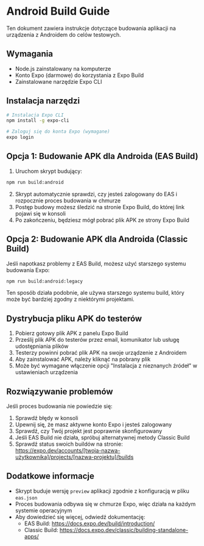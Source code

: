 # Android Build Guide

Ten dokument zawiera instrukcje dotyczące budowania aplikacji na urządzenia z Androidem do celów testowych.

## Wymagania

- Node.js zainstalowany na komputerze
- Konto Expo (darmowe) do korzystania z Expo Build
- Zainstalowane narzędzie Expo CLI

## Instalacja narzędzi

```bash
# Instalacja Expo CLI
npm install -g expo-cli

# Zaloguj się do konta Expo (wymagane)
expo login
```

## Opcja 1: Budowanie APK dla Androida (EAS Build)

1. Uruchom skrypt budujący:

```bash
npm run build:android
```

2. Skrypt automatycznie sprawdzi, czy jesteś zalogowany do EAS i rozpocznie proces budowania w chmurze
3. Postęp budowy możesz śledzić na stronie Expo Build, do której link pojawi się w konsoli
4. Po zakończeniu, będziesz mógł pobrać plik APK ze strony Expo Build

## Opcja 2: Budowanie APK dla Androida (Classic Build)

Jeśli napotkasz problemy z EAS Build, możesz użyć starszego systemu budowania Expo:

```bash
npm run build:android:legacy
```

Ten sposób działa podobnie, ale używa starszego systemu build, który może być bardziej zgodny z niektórymi projektami.

## Dystrybucja pliku APK do testerów

1. Pobierz gotowy plik APK z panelu Expo Build
2. Prześlij plik APK do testerów przez email, komunikator lub usługę udostępniania plików
3. Testerzy powinni pobrać plik APK na swoje urządzenie z Androidem
4. Aby zainstalować APK, należy kliknąć na pobrany plik
5. Może być wymagane włączenie opcji "Instalacja z nieznanych źródeł" w ustawieniach urządzenia

## Rozwiązywanie problemów

Jeśli proces budowania nie powiedzie się:

1. Sprawdź błędy w konsoli
2. Upewnij się, że masz aktywne konto Expo i jesteś zalogowany
3. Sprawdź, czy Twój projekt jest poprawnie skonfigurowany
4. Jeśli EAS Build nie działa, spróbuj alternatywnej metody Classic Build
5. Sprawdź status swoich buildów na stronie: https://expo.dev/accounts/[twoja-nazwa-użytkownika]/projects/[nazwa-projektu]/builds

## Dodatkowe informacje

- Skrypt buduje wersję `preview` aplikacji zgodnie z konfiguracją w pliku `eas.json`
- Proces budowania odbywa się w chmurze Expo, więc działa na każdym systemie operacyjnym
- Aby dowiedzieć się więcej, odwiedź dokumentację:
  - EAS Build: https://docs.expo.dev/build/introduction/
  - Classic Build: https://docs.expo.dev/classic/building-standalone-apps/
